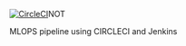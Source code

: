[![CircleCI](https://circleci.com/gh/lesh3000/proj5.svg?style=svg)](https://circleci.com/gh/lesh3000/proj5)NOT

MLOPS pipeline using CIRCLECI and Jenkins
